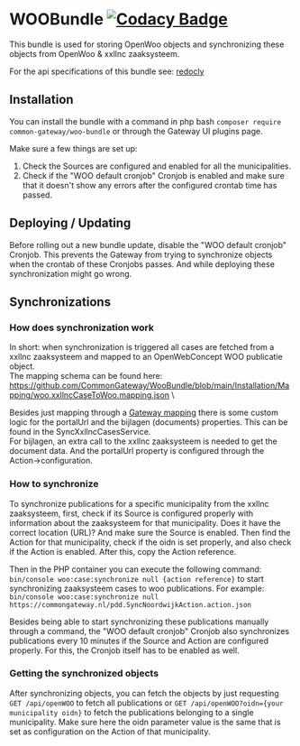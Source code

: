 # WOOBundle [![Codacy Badge](https://app.codacy.com/project/badge/Grade/980ea2efc85a427ea909518f29506ff6)](https://app.codacy.com/gh/CommonGateway/WOOBundle/dashboard?utm_source=gh&)

This bundle is used for storing OpenWoo objects and synchronizing these objects from OpenWoo & xxllnc zaaksysteem.

For the api specifications of this bundle see: [redocly](https://redocly.github.io/redoc/?url=https://raw.githubusercontent.com/CommonGateway/WooBundle/ce02a6928bc469e4965715ed899e5f6608cc3791/docs/openapi.json#tag/openwoo/operation/openwoo-put-item)

## Installation

You can install the bundle with a command in php bash `composer require common-gateway/woo-bundle` or through the Gateway UI plugins page.

Make sure a few things are set up:

1. Check the Sources are configured and enabled for all the municipalities.
2. Check if the "WOO default cronjob" Cronjob is enabled and make sure that it doesn't show any errors after the configured crontab time has passed.

## Deploying / Updating

Before rolling out a new bundle update, disable the "WOO default cronjob" Cronjob.
This prevents the Gateway from trying to synchronize objects when the crontab of these Cronjobs passes.
And while deploying these synchronization might go wrong.

## Synchronizations

### How does synchronization work

In short: when synchronization is triggered all cases are fetched from a xxllnc zaaksysteem and mapped to an OpenWebConcept WOO publicatie object.\
The mapping schema can be found here: https://github.com/CommonGateway/WooBundle/blob/main/Installation/Mapping/woo.xxllncCaseToWoo.mapping.json \\

Besides just mapping through a [Gateway mapping](https://commongateway.github.io/CoreBundle/pages/Features/Mappings) there is some custom logic for the portalUrl and the bijlagen (documents) properties.
This can be found in the SyncXxllncCasesService. \
For bijlagen, an extra call to the xxllnc zaaksysteem is needed to get the document data.
And the portalUrl property is configured through the Action->configuration.

### How to synchronize

To synchronize publications for a specific municipality from the xxllnc zaaksysteem,
first, check if its Source is configured properly with information about the zaaksysteem for that municipality.
Does it have the correct location (URL)? And make sure the Source is enabled.
Then find the Action for that municipality, check if the oidn is set properly, and also check if the Action is enabled.
After this, copy the Action reference.

Then in the PHP container you can execute the following command:
`bin/console woo:case:synchronize null {action reference}`
to start synchronizing zaaksysteem cases to woo publications.
For example: \
`bin/console woo:case:synchronize null https://commongateway.nl/pdd.SyncNoordwijkAction.action.json`

Besides being able to start synchronizing these publications manually through a command,
the "WOO default cronjob" Cronjob also synchronizes publications every 10 minutes if the Source and Action are configured properly.
For this, the Cronjob itself has to be enabled as well.

### Getting the synchronized objects

After synchronizing objects, you can fetch the objects by just requesting `GET /api/openWOO` to fetch all publications or `GET /api/openWOO?oidn={your municipality oidn}` to fetch the publications belonging to a single municipality.
Make sure here the oidn parameter value is the same that is set as configuration on the Action of that municipality.
